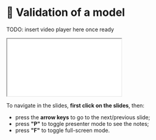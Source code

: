 # 🎥 Validation of a model

TODO: insert video player here once ready

<iframe class="slides"
        src="../slides/index.html?file=../slides/intro_cross_validation.md"></iframe>

To navigate in the slides, **first click on the slides**, then:
- press the **arrow keys** to go to the next/previous slide;
- press **"P"** to toggle presenter mode to see the notes;
- press **"F"** to toggle full-screen mode.
